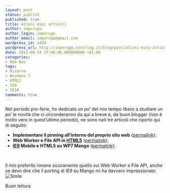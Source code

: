 ```yaml
---
layout: post
status: publish
published: true
title: Alcuni miei articoli
author: imperugo
author_login: imperugo
author_email: imperugo@gmail.com
wordpress_id: 1439
wordpress_url: http://imperugo.tostring.it/blog/post/alcuni-miei-articoli/
date: 2011-08-24 17:00:00.000000000 +01:00
categories:
- Web Dev
tags:
- Risorse
- Windows 7
- HTML5
- IE9
- IE10
comments: true
---
```

<p>Nel periodo pre-ferie, ho dedicato un po’ del mio tempo libero a studiare un po’ le novità che ci circonderanno da qui a breve e, da buon blogger (non è molto vero in quest’ultimo periodo), ne sono nati tre articoli che riporto qui di seguito:</p>  <ul>   <li><strong>Implementare il pinning all’interno del proprio sito web</strong> (<a title="Il pinning: il sito come un&#39;applicazione su Windows 7" href="http://basic.html.it/articoli/leggi/3740/il-pinning-il-sito-come-unapplicazione-su-windows-7/" rel="nofollow" target="_blank">permalink</a>); </li>    <li><strong>Web Worker e File API in </strong><a title="Post about HTML5" href="http://tostring.it/tags/archive/html5" target="_blank"><strong>HTML5</strong></a> (<a title="Internet Explorer 10, le novità HTML5" href="http://javascript.html.it/articoli/leggi/3756/internet-explorer-10-le-novita-html5/" rel="nofollow" target="_blank">permalink</a>); </li>    <li><a title="Internet Exploer 9 posts" href="http://tostring.it/tags/archive/ie9" target="_blank"><strong>IE9</strong></a><strong> Mobile e HTML5 su WP7 Mango</strong> (<a title="HTML5 su Windows Phone Mango, grazie a IE9" href="http://mobile.html.it/articoli/leggi/3757/html5-su-windows-phone-mango-grazie-a-ie9/" rel="nofollow" target="_blank">permalink</a>); </li> </ul>  <p>&#160;</p>  <p>Il mio preferito rimane sicuramente quello sui Web Worker e File API, anche se devo dire che il porting di IE9 su Mango mi ha davvero impressionato <img style="border-bottom-style: none; border-left-style: none; border-top-style: none; border-right-style: none" class="wlEmoticon wlEmoticon-smile" alt="Smile" src="http://www.tostring.it/UserFiles/imperugo/wlEmoticon-smile_2_9.png" /></p>  <p>Buon lettura</p>
